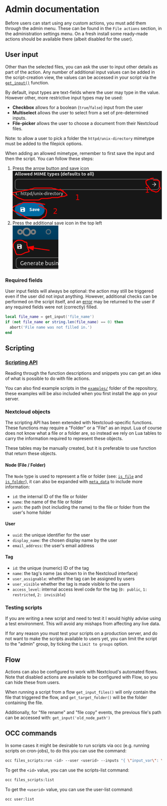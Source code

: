 # Admin documentation

Before users can start using any custom actions, you must add them through the admin menu. These can be found in the `File actions` section, in the administration settings menu. On a fresh install some ready-made actions should be available there (albeit disabled for the user).

## User input
Other than the selected files, you can ask the user to input other details as part of the action.  Any number of additional input values can be added in the script-creation view, the values can be accessed in your script via the [`get_input()`](Functions.md#get_input) function. 

By default, input types are text-fields where the user may type in the value. However other, more restrictive input types may be used:

- **Checkbox** allows for a boolean (`true`/`false`)  input from the user
- **Multiselect** allows the user to select from a set of pre-determined inputs.
- **File-picker** allows the user to choose a document from their Nextcloud files. 

Note: to allow a user to pick a folder the `httpd/unix-directory` mimetype must be added to the filepick options. 

When adding an allowed mimetype, remember to first save the input and then the script. You can follow these steps:

1. Press the arrow button and save icon  
![press arrow button and save icon. mimetype is shown below dialog](../screenshots/docs/mime-type.png)
2. Press the additional save icon in the top left  
![save icon below nextcloud logo](../screenshots/docs/save.png)

### Required fields
User input fields will always be optional: the action may still be triggered even if the user did not input anything. However, additional checks can be performed on the script itself, and an [error](Functions.md#abort) may be returned to the user if any required fields were not (correctly) filled.

```lua
local file_name = get_input('file_name')
if (not file_name or string.len(file_name) == 0) then
  abort('File name was not filled in.')
end 
```


## Scripting

### [Scripting API](Functions.md)
Reading through the function descriptions and snippets you can get an idea of what is possible to do with file actions.

You can also find example scripts in the [`examples/`](/examples) folder of the repository, these examples will be also included when you first install the app on your server.

### Nextcloud objects
The scripting API has been extended with Nextcloud-specific functions. These functions may require a "Folder" or a "File" as an input. Lua of course does not know what a file or a folder are, so instead we rely on Lua tables to carry the information required to represent these objects.

These tables may be manually created, but it is preferable to use function that return these objects.

#### Node (File / Folder)
The `Node` type is used to represent a file or folder (see: [`is_file`](Functions.md#is_file) and [`is_folder`](Functions.md#is_folder)), it can also be expanded with [`meta_data`](Functions.md#meta_data) to include more information:
 * `id`: the internal ID of the file or folder
 * `name`: the name of the file or folder
 * `path`: the path (not including the name) to the file or folder from the user's home folder 

#### User
 * `uuid`: the unique identifier for the user
 * `display_name`: the chosen display name by the user
 * `email_address`: the user's email address

#### Tag
 * `id`: the unique (numeric) ID of the tag
 * `name`: the tag's name (as shown to in the Nextcloud interface)
 * `user_assignable`: whether the tag can be assigned by users
 * `user_visible` whether the tag is made visible to the users
 * `access_level`: internal access level code for the tag (`0: public`, `1: restricted`, `2: invisible`)

### Testing scripts

If you are writing a new script and need to test it I would highly advise using a test environment. This will avoid any mishaps from affecting any live data.

If for any reason you must test your scripts on a production server, and do not want to make the scripts available to users yet, you can limit the script to the "admin" group, by ticking the `Limit to groups` option.

## Flow

Actions can also be configured to work with Nextcloud's automated flows. Note that disabled actions are available to be configured with Flow, so you can hide these from users.

When running a script from a flow `get_input_files()` will only contain the file that triggered the flow, and `get_target_folder()` will be the folder containing the file. 

Additionally, for "file rename" and "file copy" events, the previous file's path can be accessed with: `get_input('old_node_path')`


## OCC commands

In some cases it might be desirable to run scripts via occ (e.g. running scripts on cron-jobs), to do this you can use the command:
```sh
occ files_scripts:run <id> --user <userid> --inputs "{ \"input_var\": \"hello world\" }"
```

To get the `<id>` value, you can use the scripts-list command:
```sh
occ files_scripts:list
```

To get the `<userid>` value, you can use the user-list command:
```sh
occ user:list
```
